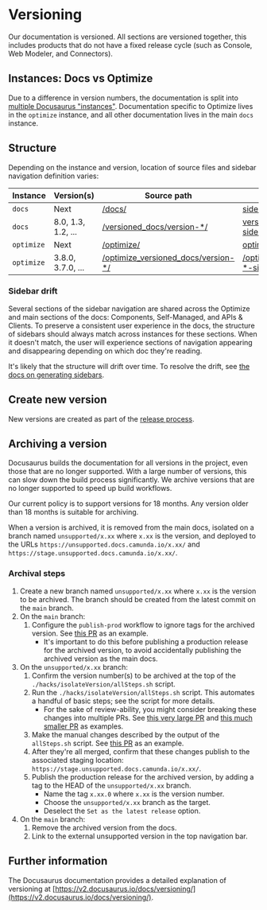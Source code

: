 # Versioning

Our documentation is versioned. All sections are versioned together, this includes products that do not have a fixed release cycle (such as Console, Web Modeler, and Connectors).

## Instances: Docs vs Optimize

Due to a difference in version numbers, the documentation is split into [multiple Docusaurus "instances"](https://docusaurus.io/docs/docs-multi-instance). Documentation specific to Optimize lives in the `optimize` instance, and all other documentation lives in the main `docs` instance.

## Structure

Depending on the instance and version, location of source files and sidebar navigation definition varies:

| Instance   | Version(s)         | Source path                                                         | Sidebars path                                                                            |
| ---------- | ------------------ | ------------------------------------------------------------------- | ---------------------------------------------------------------------------------------- |
| `docs`     | Next               | [/docs/](../docs/)                                                  | [sidebars.js](../sidebars.js)                                                            |
| `docs`     | 8.0, 1.3, 1.2, ... | [/versioned_docs/version-\*/](../versioned_docs/)                   | [versioned_sidebars/version-\*-sidebars.json](../versioned_sidebars/)                    |
| `optimize` | Next               | [/optimize/](../optimize/)                                          | [optimize_sidebars.js](../optimize_sidebars.js)                                          |
| `optimize` | 3.8.0, 3.7.0, ...  | [/optimize_versioned_docs/version-\*/](../optimize_versioned_docs/) | [/optimize_versioned_sidebars/version-\*-sidebars.json](../optimize_versioned_sidebars/) |

### Sidebar drift

Several sections of the sidebar navigation are shared across the Optimize and main sections of the docs: Components, Self-Managed, and APIs & Clients. To preserve a consistent user experience in the docs, the structure of sidebars should always match across instances for these sections. When it doesn't match, the user will experience sections of navigation appearing and disappearing depending on which doc they're reading.

It's likely that the structure will drift over time. To resolve the drift, see [the docs on generating sidebars](../hacks/generateOptimizeSidebars.md).

## Create new version

New versions are created as part of the [release process](/howtos/release-procedure.md).

## Archiving a version

Docusaurus builds the documentation for all versions in the project, even those that are no longer supported. With a large number of versions, this can slow down the build process significantly. We archive versions that are no longer supported to speed up build workflows.

Our current policy is to support versions for 18 months. Any version older than 18 months is suitable for archiving.

When a version is archived, it is removed from the main docs, isolated on a branch named `unsupported/x.xx` where `x.xx` is the version, and deployed to the URLs `https://unsupported.docs.camunda.io/x.xx/` and `https://stage.unsupported.docs.camunda.io/x.xx/`.

### Archival steps

1. Create a new branch named `unsupported/x.xx` where `x.xx` is the version to be archived. The branch should be created from the latest commit on the `main` branch.
2. On the `main` branch:
   1. Configure the `publish-prod` workflow to ignore tags for the archived version. See [this PR](https://github.com/camunda/camunda-docs/pull/2172) as an example.
      - It's important to do this before publishing a production release for the archived version, to avoid accidentally publishing the archived version as the main docs.
3. On the `unsupported/x.xx` branch:
   1. Confirm the version number(s) to be archived at the top of the `./hacks/isolateVersion/allSteps.sh` script.
   2. Run the `./hacks/isolateVersion/allSteps.sh` script. This automates a handful of basic steps; see the script for more details.
      - For the sake of review-ability, you might consider breaking these changes into multiple PRs. See [this very large PR](https://github.com/camunda/camunda-docs/pull/2165) and [this much smaller PR](https://github.com/camunda/camunda-docs/pull/2166) as examples.
   3. Make the manual changes described by the output of the `allSteps.sh` script. See [this PR](https://github.com/camunda/camunda-docs/pull/2167) as an example.
   4. After they're all merged, confirm that these changes publish to the associated staging location: `https://stage.unsupported.docs.camunda.io/x.xx/`.
   5. Publish the production release for the archived version, by adding a tag to the HEAD of the `unsupported/x.xx` branch.
      - Name the tag `x.xx.0` where `x.xx` is the version number.
      - Choose the `unsupported/x.xx` branch as the target.
      - Deselect the `Set as the latest release` option.
4. On the `main` branch:
   1. Remove the archived version from the docs.
   2. Link to the external unsupported version in the top navigation bar.

## Further information

The Docusaurus documentation provides a detailed explanation of versioning at [https://v2.docusaurus.io/docs/versioning/](https://v2.docusaurus.io/docs/versioning/).
